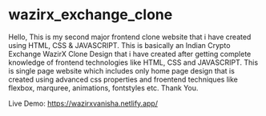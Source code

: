# wazirx_exchange_clone
Hello, This is my second major frontend clone website that i have created using HTML, CSS &amp; JAVASCRIPT. This is basically an Indian Crypto Exchange WazirX Clone Design that i have created after getting complete knowledge of frontend technologies like HTML, CSS and JAVASCRIPT.
This is single page website which includes only home page design that is created using advanced css properties and froentend techniques like flexbox, marquree, animations, fontstyles etc.
Thank You.

Live Demo: https://wazirxvanisha.netlify.app/
